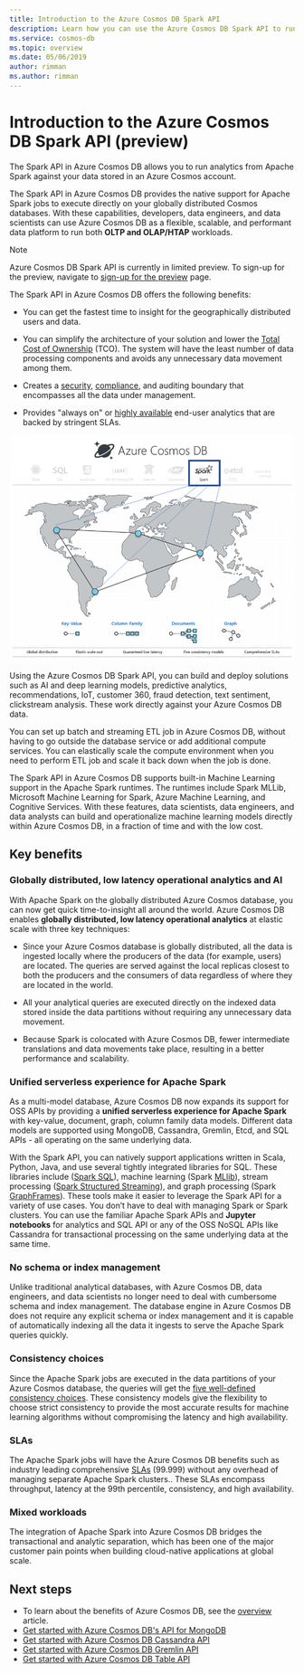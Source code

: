 ```yaml
---
title: Introduction to the Azure Cosmos DB Spark API 
description: Learn how you can use the Azure Cosmos DB Spark API to run operational analytics and AI
ms.service: cosmos-db
ms.topic: overview 
ms.date: 05/06/2019
author: rimman
ms.author: rimman
---
```


# Introduction to the Azure Cosmos DB Spark API (preview) 

The Spark API in Azure Cosmos DB allows you to run analytics from Apache Spark against your data stored in an Azure Cosmos account.

The Spark API in Azure Cosmos DB provides the native support for Apache Spark jobs to execute directly on your globally distributed Cosmos databases. With these capabilities, developers, data engineers, and data scientists can use Azure Cosmos DB as a flexible, scalable, and performant data platform to run both **OLTP and OLAP/HTAP** workloads. 

> [!NOTE]
> Azure Cosmos DB Spark API is currently in limited preview. To sign-up for the preview, navigate to [sign-up for the preview](https://aka.ms/cosmos-spark-preview) page. 

The Spark API in Azure Cosmos DB offers the following benefits:

* You can get the fastest time to insight for the geographically distributed users and data.

* You can simplify the architecture of your solution and lower the [Total Cost of Ownership](total-cost-ownership.md) (TCO). The system will have the least number of data processing components and avoids any unnecessary data movement among them.

* Creates a [security](secure-access-to-data.md), [compliance](compliance.md), and auditing boundary that encompasses all the data under management.

* Provides "always on" or [highly available](high-availability.md) end-user analytics that are backed by stringent SLAs.

![Azure Cosmos DB Spark API visualization](./media/spark-api-introduction/spark-api-visualization.png)
 
Using the Azure Cosmos DB Spark API, you can build and deploy solutions such as AI and deep learning models, predictive analytics, recommendations, IoT, customer 360, fraud detection, text sentiment, clickstream analysis. These work directly against your Azure Cosmos DB data.

You can set up batch and streaming ETL job in Azure Cosmos DB, without having to go outside the database service or add additional compute services. You can elastically scale the compute environment when you need to perform ETL job and scale it back down when the job is done.

The Spark API in Azure Cosmos DB supports built-in Machine Learning support in the Apache Spark runtimes. The runtimes include Spark MLLib, Microsoft Machine Learning for Spark, Azure Machine Learning, and Cognitive Services. With these features, data scientists, data engineers, and data analysts can build and operationalize machine learning models directly within Azure Cosmos DB, in a fraction of time and with the low cost.


## Key benefits

### Globally distributed, low latency operational analytics and AI

With Apache Spark on the globally distributed Azure Cosmos database, you can now get quick time-to-insight all around the world. Azure Cosmos DB enables **globally distributed, low latency operational analytics** at elastic scale with three key techniques:

* Since your Azure Cosmos database is globally distributed, all the data is ingested locally where the producers of the data (for example, users) are located. The queries are served against the local replicas closest to both the producers and the consumers of data regardless of where they are located in the world. 

* All your analytical queries are executed directly on the indexed data stored inside the data partitions without requiring any unnecessary data movement. 

* Because Spark is colocated with Azure Cosmos DB, fewer intermediate translations and data movements take place, resulting in a better performance and scalability.

### Unified serverless experience for Apache Spark

As a multi-model database, Azure Cosmos DB now expands its support for OSS APIs by providing a **unified serverless experience for Apache Spark** with key-value, document, graph, column family data models. Different data models are supported using MongoDB, Cassandra, Gremlin, Etcd, and SQL APIs - all operating on the same underlying data. 

With the Spark API, you can natively support applications written in Scala, Python, Java, and use several tightly integrated libraries for SQL. These libraries include ([Spark SQL](https://spark.apache.org/sql/)), machine learning (Spark [MLlib](https://spark.apache.org/mllib/)), stream processing ([Spark Structured Streaming](https://spark.apache.org/streaming/)), and graph processing (Spark [GraphFrames]( https://docs.databricks.com/spark/latest/graph-analysis/graphframes/user-guide-python.html)). These tools make it easier to leverage the Spark API for a variety of use cases. You don’t have to deal with managing Spark or Spark clusters. You can use the familiar Apache Spark APIs and **Jupyter notebooks** for analytics and SQL API or any of the OSS NoSQL APIs like Cassandra for transactional processing on the same underlying data at the same time.

### No schema or index management

Unlike traditional analytical databases, with Azure Cosmos DB, data engineers, and data scientists no longer need to deal with cumbersome schema and index management. The database engine in Azure Cosmos DB does not require any explicit schema or index management and it is capable of automatically indexing all the data it ingests to serve the Apache Spark queries quickly. 

### Consistency choices

Since the Apache Spark jobs are executed in the data partitions of your Azure Cosmos database, the queries will get the [five well-defined consistency choices](consistency-levels.md). These consistency models give the flexibility to choose strict consistency to provide the most accurate results for machine learning algorithms without compromising the latency and high availability. 

### SLAs

The Apache Spark jobs will have the Azure Cosmos DB benefits such as industry leading comprehensive [SLAs](https://azure.microsoft.com/support/legal/sla/documentdb/v1_1/) (99.999) without any overhead of managing separate Apache Spark clusters.. These SLAs encompass throughput, latency at the 99th percentile, consistency, and high availability. 

### Mixed workloads

The integration of Apache Spark into Azure Cosmos DB bridges the transactional and analytic separation, which has been one of the major customer pain points when building cloud-native applications at global scale. 

## Next steps

* To learn about the benefits of Azure Cosmos DB, see the [overview](introduction.md) article.
* [Get started with Azure Cosmos DB's API for MongoDB](mongodb-introduction.md)
* [Get started with Azure Cosmos DB Cassandra API](cassandra-introduction.md)
* [Get started with Azure Cosmos DB Gremlin API](graph-introduction.md)
* [Get started with Azure Cosmos DB Table API](table-introduction.md)




